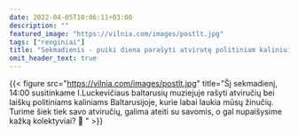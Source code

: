 ```yaml
---
date: 2022-04-05T10:06:11+03:00
description: ""
featured_image: "https://vilnia.com/images/postlt.jpg"
tags: ["renginiai"]
title: "Sekmadienis - puiki diena parašyti atvirutę politiniam kaliniui."
omit_header_text: true
---
```

{{< figure src="https://vilnia.com/images/postlt.jpg" title="Šį sekmadienį, 14:00 susitinkame I.Luckevičiaus baltarusių muziejuje rašyti atviručių bei laiškų politiniams kaliniams Baltarusijoje, kurie labai laukia mūsų žinučių. Turime šiek tiek savo atviručių, galima ateiti su savomis, o gal nupaišysime kažką kolektyviai? 💌 " >}}
